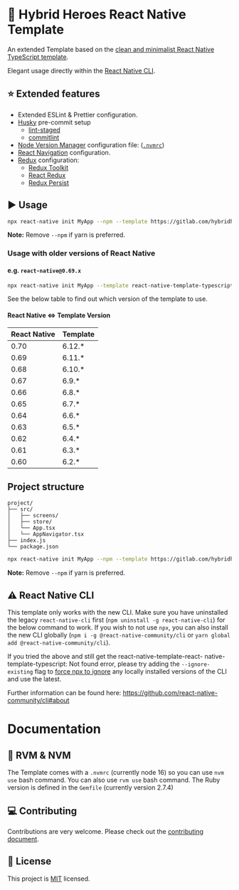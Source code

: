 # :space_invader: Hybrid Heroes React Native Template

An extended Template based on the [clean and minimalist React Native TypeScript template](https://img.shields.io/github/issues/react-native-community/react-native-template-typescript).

Elegant usage directly within the [React Native CLI](https://github.com/react-native-community/cli).

## :star: Extended features

- Extended ESLint & Prettier configuration.
- [Husky](https://typicode.github.io/husky) pre-commit setup
  - [lint-staged](https://github.com/okonet/lint-staged)
  - [commitlint](https://github.com/conventional-changelog/commitlint)
- [Node Version Manager](https://github.com/nvm-sh/nvm) configuration file: ([`.nvmrc`](template/.nvmrc))
- [React Navigation](https://reactnavigation.org/) configuration.
- [Redux](https://redux.js.org/) configuration:
  - [Redux Toolkit](https://redux-toolkit.js.org/)
  - [React Redux](https://react-redux.js.org/)
  - [Redux Persist](https://github.com/rt2zz/redux-persist)

## :arrow_forward: Usage

```sh
npx react-native init MyApp --npm --template https://gitlab.com/hybridheroes/opensource/react-native-template
```
**Note:** Remove `--npm` if yarn is preferred.

### Usage with older versions of React Native

#### e.g. `react-native@0.69.x`

```sh
npx react-native init MyApp --template react-native-template-typescript@6.11.9
```

See the below table to find out which version of the template to use.

#### React Native <=> Template Version

| React Native | Template |
| ------------ | -------- |
| 0.70         | 6.12.\*  |
| 0.69         | 6.11.\*  |
| 0.68         | 6.10.\*  |
| 0.67         | 6.9.\*   |
| 0.66         | 6.8.\*   |
| 0.65         | 6.7.\*   |
| 0.64         | 6.6.\*   |
| 0.63         | 6.5.\*   |
| 0.62         | 6.4.\*   |
| 0.61         | 6.3.\*   |
| 0.60         | 6.2.\*   |

## Project structure

```
project/
├── src/
│   ├── screens/
│   ├── store/
│   └── App.tsx
│   └── AppNavigator.tsx
├── index.js
└── package.json

```

```sh
npx react-native init MyApp --npm --template https://gitlab.com/hybridheroes/opensource/react-native-template
```
**Note:** Remove `--npm` if yarn is preferred.

## :warning: React Native CLI

This template only works with the new CLI. Make sure you have uninstalled the legacy `react-native-cli` first (`npm uninstall -g react-native-cli`) for the below command to work. If you wish to not use `npx`, you can also install the new CLI globally (`npm i -g @react-native-community/cli` or `yarn global add @react-native-community/cli`).

If you tried the above and still get the react-native-template-react- native-template-typescript: Not found error, please try adding the `--ignore-existing` flag to [force npx to ignore](https://github.com/npm/npx#description) any locally installed versions of the CLI and use the latest.

Further information can be found here: https://github.com/react-native-community/cli#about

# Documentation

## :gem: RVM & NVM
The Template comes with a `.nvmrc` (currently node 16) so you can use `nvm use` bash command.
You can also use `rvm use` bash command. The Ruby version is defined in the `Gemfile` (currently version 2.7.4)

## :computer: Contributing

Contributions are very welcome. Please check out the [contributing document](CONTRIBUTING.md).

## :bookmark: License

This project is [MIT](LICENSE) licensed.
